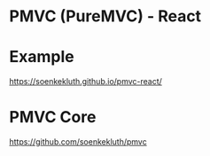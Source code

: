 # PMVC (PureMVC) - React

# Example
https://soenkekluth.github.io/pmvc-react/

# PMVC Core
https://github.com/soenkekluth/pmvc
